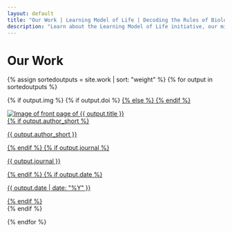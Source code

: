 ```yaml
---
layout: default
title: "Our Work | Learning Model of Life | Decoding the Rules of Biology"
description: "Learn about the Learning Model of Life initiative, our mission to decode the rules of biology, and our interdisciplinary approach combining deep biological expertise with leading AI research."
---
```


<div class="work-content">
    <h1 class="work-title">Our Work</h1>
    <div class="article-grid">

{% assign sortedoutputs = site.work | sort: "weight" %}
{% for output in sortedoutputs %}

  {% if output.img %} <!-- IF NO IMAGE, NOTHING APPEARS -->
    {% if output.doi %}
      <a href="https://doi.org/{{output.doi}}" target="_blank" rel="noopener noreferrer" class="article-link">
    {% else %}
      <a href="https://baillielab.net" target="_blank" rel="noopener noreferrer" class="article-link">
    {% endif %}
          <div class="article-item">
              <img src="{{ output.img }}" alt="Image of front page of {{ output.title }}" class="article-image">
              <div class="article-info">
                {% if output.author_short %}
                  <p>{{ output.author_short }}</p>
                {% endif %}
                {% if output.journal %}
                  <p>{{ output.journal }}</p>
                {% endif %}
                {% if output.date %}
                  <p>{{ output.date | date: "%Y" }}</p>
                {% endif %}
              </div>
          </div>
      </a>
  {% endif %} 

{% endfor %}
    </div>
</div>













  
